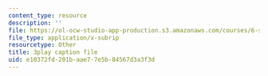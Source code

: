 ```yaml
---
content_type: resource
description: ''
file: https://ol-ocw-studio-app-production.s3.amazonaws.com/courses/6-s897-machine-learning-for-healthcare-spring-2019/e10372fd201baae77e5b84567d3a3f3d_k95abdkdCPk.srt
file_type: application/x-subrip
resourcetype: Other
title: 3play caption file
uid: e10372fd-201b-aae7-7e5b-84567d3a3f3d
---
```

